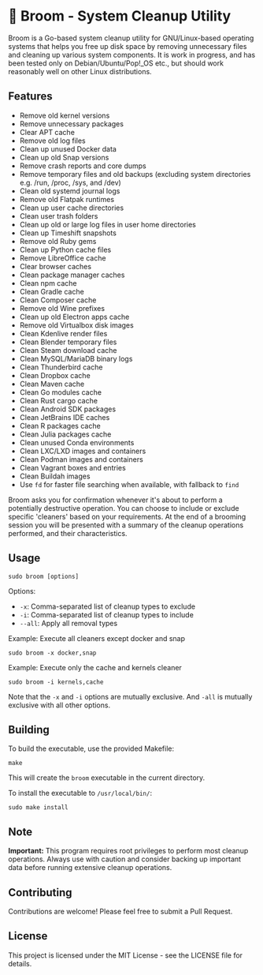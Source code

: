 # 🧹 Broom - System Cleanup Utility

Broom is a Go-based system cleanup utility for GNU/Linux-based operating systems that helps you free up disk space by removing unnecessary files and cleaning up various system components. It is work in progress, and has been tested only on Debian/Ubuntu/Pop!_OS etc., but should work reasonably well on other Linux distributions.

## Features

- Remove old kernel versions
- Remove unnecessary packages
- Clear APT cache
- Remove old log files
- Clean up unused Docker data
- Clean up old Snap versions
- Remove crash reports and core dumps
- Remove temporary files and old backups (excluding system directories e.g. /run, /proc, /sys, and /dev)
- Clean old systemd journal logs
- Remove old Flatpak runtimes
- Clean up user cache directories
- Clean user trash folders
- Clean up old or large log files in user home directories
- Clean up Timeshift snapshots
- Remove old Ruby gems
- Clean up Python cache files
- Remove LibreOffice cache
- Clear browser caches
- Clean package manager caches
- Clean npm cache
- Clean Gradle cache
- Clean Composer cache
- Remove old Wine prefixes
- Clean up old Electron apps cache
- Remove old Virtualbox disk images
- Clean Kdenlive render files
- Clean Blender temporary files
- Clean Steam download cache
- Clean MySQL/MariaDB binary logs
- Clean Thunderbird cache
- Clean Dropbox cache
- Clean Maven cache
- Clean Go modules cache
- Clean Rust cargo cache
- Clean Android SDK packages
- Clean JetBrains IDE caches
- Clean R packages cache
- Clean Julia packages cache
- Clean unused Conda environments
- Clean LXC/LXD images and containers
- Clean Podman images and containers
- Clean Vagrant boxes and entries
- Clean Buildah images
- Use `fd` for faster file searching when available, with fallback to `find`

Broom asks you for confirmation whenever it's about to perform a potentially destructive operation. You can choose to include or exclude specific 'cleaners' based on your requirements. At the end of a brooming session you will be presented with a summary of the cleanup operations performed, and their characteristics.

## Usage

```
sudo broom [options]
```

Options:
- `-x`: Comma-separated list of cleanup types to exclude
- `-i`: Comma-separated list of cleanup types to include
- `--all`: Apply all removal types

Example: Execute all cleaners except docker and snap
```
sudo broom -x docker,snap
```

Example: Execute only the cache and kernels cleaner
```
sudo broom -i kernels,cache
```

Note that the `-x` and `-i` options are mutually exclusive. And `-all` is mutually exclusive with all other options.

## Building

To build the executable, use the provided Makefile:

```
make
```

This will create the `broom` executable in the current directory.

To install the executable to `/usr/local/bin/`:

```
sudo make install
```

## Note

**Important:** This program requires root privileges to perform most cleanup operations. Always use with caution and consider backing up important data before running extensive cleanup operations.

## Contributing

Contributions are welcome! Please feel free to submit a Pull Request.

## License

This project is licensed under the MIT License - see the LICENSE file for details.
